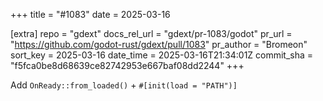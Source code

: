 +++
title = "#1083"
date = 2025-03-16

[extra]
repo = "gdext"
docs_rel_url = "gdext/pr-1083/godot"
pr_url = "https://github.com/godot-rust/gdext/pull/1083"
pr_author = "Bromeon"
sort_key = 2025-03-16
date_time = 2025-03-16T21:34:01Z
commit_sha = "f5fca0be8d68639ce82742953e667baf08dd2244"
+++

Add `OnReady::from_loaded()` + `#[init(load = "PATH")]`
